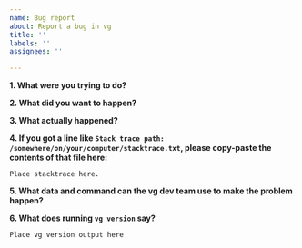 ```yaml
---
name: Bug report
about: Report a bug in vg
title: ''
labels: ''
assignees: ''

---
```


<!--
Please answer the following questions about your bug.

If you copy commands or output from your terminal, please place the text in its own paragraph, surrounded by lines of three backticks.

```
Like this.
```

-->

**1. What were you trying to do?**


**2. What did you want to happen?**


**3. What actually happened?**


**4. If you got a line like `Stack trace path: /somewhere/on/your/computer/stacktrace.txt`, please copy-paste the contents of that file here:**

```
Place stacktrace here.
```

**5. What data and command can the vg dev team use to make the problem happen?**


**6. What does running `vg version` say?**

```
Place vg version output here
```
